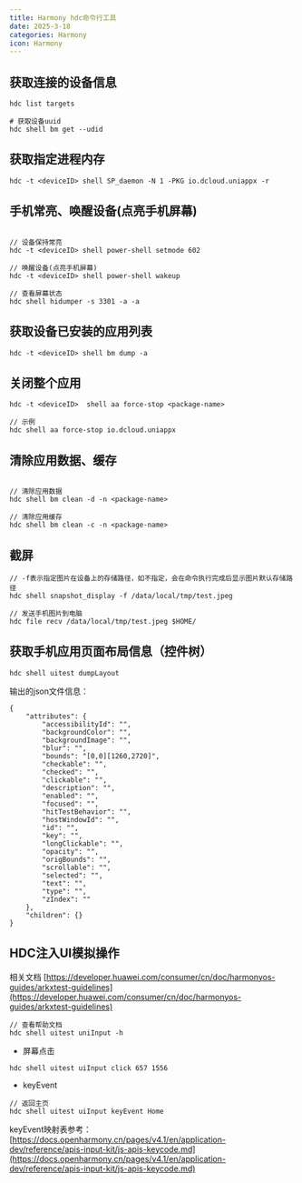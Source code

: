 ```yaml
---
title: Harmony hdc命令行工具
date: 2025-3-18
categories: Harmony
icon: Harmony
---
```


## 获取连接的设备信息

```shell
hdc list targets

# 获取设备uuid
hdc shell bm get --udid
```

## 获取指定进程内存

```shell
hdc -t <deviceID> shell SP_daemon -N 1 -PKG io.dcloud.uniappx -r
```

## 手机常亮、唤醒设备(点亮手机屏幕)

```shell

// 设备保持常亮
hdc -t <deviceID> shell power-shell setmode 602

// 唤醒设备(点亮手机屏幕)
hdc -t <deviceID> shell power-shell wakeup

// 查看屏幕状态
hdc shell hidumper -s 3301 -a -a
```


## 获取设备已安装的应用列表

```shell
hdc -t <deviceID> shell bm dump -a
```

## 关闭整个应用

```shell
hdc -t <deviceID>  shell aa force-stop <package-name>

// 示例
hdc shell aa force-stop io.dcloud.uniappx
```

## 清除应用数据、缓存

```shell

// 清除应用数据
hdc shell bm clean -d -n <package-name>

// 清除应用缓存
hdc shell bm clean -c -n <package-name>
```

## 截屏

```shell
// -f表示指定图片在设备上的存储路径，如不指定，会在命令执行完成后显示图片默认存储路径
hdc shell snapshot_display -f /data/local/tmp/test.jpeg 

// 发送手机图片到电脑
hdc file recv /data/local/tmp/test.jpeg $HOME/
```

## 获取手机应用页面布局信息（控件树）

```shell
hdc shell uitest dumpLayout
```

输出的json文件信息：

```
{
    "attributes": {
        "accessibilityId": "",
        "backgroundColor": "",
        "backgroundImage": "",
        "blur": "",
        "bounds": "[0,0][1260,2720]",
        "checkable": "",
        "checked": "",
        "clickable": "",
        "description": "",
        "enabled": "",
        "focused": "",
        "hitTestBehavior": "",
        "hostWindowId": "",
        "id": "",
        "key": "",
        "longClickable": "",
        "opacity": "",
        "origBounds": "",
        "scrollable": "",
        "selected": "",
        "text": "",
        "type": "",
        "zIndex": ""
    },
    "children": {}
}
```

## HDC注入UI模拟操作

相关文档 [https://developer.huawei.com/consumer/cn/doc/harmonyos-guides/arkxtest-guidelines](https://developer.huawei.com/consumer/cn/doc/harmonyos-guides/arkxtest-guidelines)

```shell
// 查看帮助文档
hdc shell uitest uniInput -h
```

- 屏幕点击
```shell
hdc shell uitest uiInput click 657 1556
```

- keyEvent

```shell
// 返回主页
hdc shell uitest uiInput keyEvent Home
```

keyEvent映射表参考：[https://docs.openharmony.cn/pages/v4.1/en/application-dev/reference/apis-input-kit/js-apis-keycode.md](https://docs.openharmony.cn/pages/v4.1/en/application-dev/reference/apis-input-kit/js-apis-keycode.md)